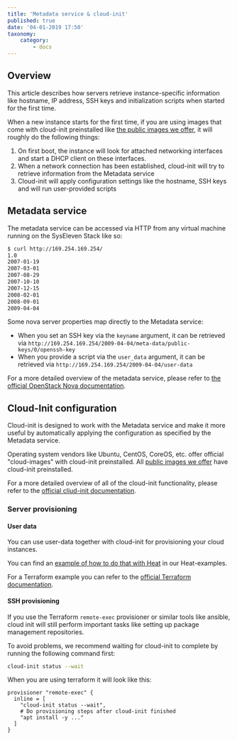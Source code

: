 ```yaml
---
title: 'Metadata service & cloud-init'
published: true
date: '04-01-2019 17:50'
taxonomy:
    category:
        - docs
---
```


## Overview

This article describes how servers retrieve instance-specific information like hostname, IP address, SSH keys and initialization scripts when started for the first time.

When a new instance starts for the first time, if you are using images that come with cloud-init preinstalled like [the public images we offer](../../04.Reference/06.images/docs.en.md), it will roughly do the following things:

1. On first boot, the instance will look for attached networking interfaces and start a DHCP client on these interfaces.
2. When a network connection has been established, cloud-init will try to retrieve information from the Metadata service
3. Cloud-init will apply configuration settings like the hostname, SSH keys and will run user-provided scripts

## Metadata service

The metadata service can be accessed via HTTP from any virtual machine running on the SysEleven Stack like so:

```bash
$ curl http://169.254.169.254/
1.0
2007-01-19
2007-03-01
2007-08-29
2007-10-10
2007-12-15
2008-02-01
2008-09-01
2009-04-04
```

Some nova server properties map directly to the Metadata service:

- When you set an SSH key via the `keyname` argument, it can be retrieved via `http://169.254.169.254/2009-04-04/meta-data/public-keys/0/openssh-key`
- When you provide a script via the `user_data` argument, it can be retrieved via `http://169.254.169.254/2009-04-04/user-data`

For a more detailed overview of the metadata service, please refer to [the official OpenStack Nova documentation](https://docs.openstack.org/nova/rocky/user/metadata-service.html).

## Cloud-Init configuration

Cloud-init is designed to work with the Metadata service and make it more useful by automatically applying the configuration as specified by the Metadata service.

Operating system vendors like Ubuntu, CentOS, CoreOS, etc. offer official "cloud-images" with cloud-init preinstalled. All [public images we offer](../../04.Reference/06.images/docs.en.md) have cloud-init preinstalled.

For a more detailed overview of all of the cloud-init functionality, please refer to the [official cliud-init documentation](https://cloudinit.readthedocs.io/en/latest/).

### Server provisioning

#### User data

You can use user-data together with cloud-init for provisioning your cloud instances.

You can find an [example of how to do that with Heat](https://github.com/syseleven/heat-examples/tree/master/cloudinit) in our Heat-examples.

For a Terraform example you can refer to the [official Terraform documentation](https://www.terraform.io/docs/providers/openstack/r/compute_instance_v2.html#instance-with-user-data-cloud-init-).

#### SSH provisioning

If you use the Terraform `remote-exec` provisioner or similar tools like ansible, cloud init will still perform important tasks like setting up package management repositories.

To avoid problems, we recommend waiting for cloud-init to complete by running the following command first:

```bash
cloud-init status --wait
```

When you are using terraform it will look like this:

```hcl
provisioner "remote-exec" {
  inline = [
    "cloud-init status --wait",
    # Do provisioning steps after cloud-init finished
    "apt install -y ..."
  ]
}
```